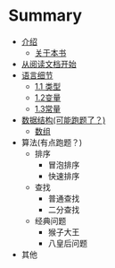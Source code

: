 # Summary

* [介绍](README.md)
  * [关于本书](0_about.md)
* [从阅读文档开始](0_chapter1.md)
* [语言细节](1_yu_yan_xi_jie/1_yu_yan_xi_jie.md)
  * [1.1 类型](1_yu_yan_xi_jie/1_yu_yan_xi_jie.md)
  * [1.2变量](1_yu_yan_xi_jie/12bian-liang.md)
  * [1.3常量](1_yu_yan_xi_jie/13chang-liang.md)
* [数据结构(可能跑题了？)](shu_ju_jie_gou.md)
  * [数组](shu_ju_jie_gou/shu-zu.md)
* 算法(有点跑题？)
  * 排序
    * 冒泡排序
    * 快速排序
  * 查找
    * 普通查找
    * 二分查找
  * 经典问题
    * 猴子大王
    * 八皇后问题
* 其他

